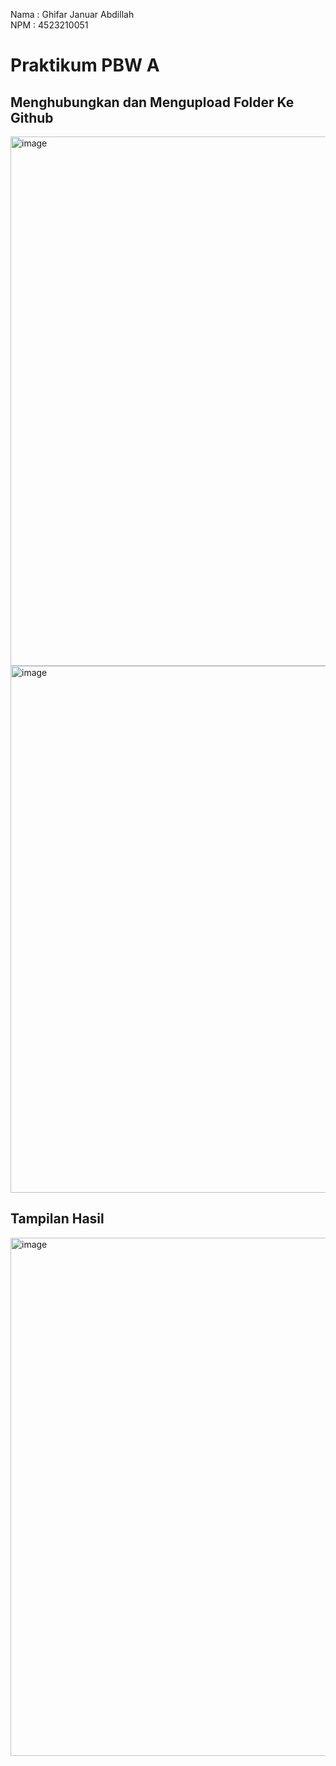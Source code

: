 Nama : Ghifar Januar Abdillah
<br>
NPM : 4523210051
<br>
<h1>Praktikum PBW A</h1>

<h2>Menghubungkan dan Mengupload Folder Ke Github</h2>
<img width="1504" height="847" alt="image" src="https://github.com/user-attachments/assets/5f35dbee-cef3-4b8d-a23a-1e6937f5f22f" />
<img width="1507" height="843" alt="image" src="https://github.com/user-attachments/assets/74015dde-50d8-49d3-889f-bc8649cc18c7" />

<h2>Tampilan Hasil</h2>
<img width="1515" height="829" alt="image" src="https://github.com/user-attachments/assets/fdab7bb5-8094-42ee-a810-bce5cbd7ad5a" />
